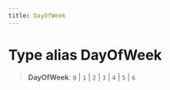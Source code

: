 ```yaml
---
title: DayOfWeek
---
```


# Type alias DayOfWeek

> **DayOfWeek**: `0` \| `1` \| `2` \| `3` \| `4` \| `5` \| `6`
